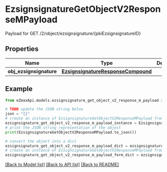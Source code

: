 # EzsignsignatureGetObjectV2ResponseMPayload

Payload for GET /2/object/ezsignsignature/{pkiEzsignsignatureID}

## Properties

Name | Type | Description | Notes
------------ | ------------- | ------------- | -------------
**obj_ezsignsignature** | [**EzsignsignatureResponseCompound**](EzsignsignatureResponseCompound.md) |  | 

## Example

```python
from eZmaxApi.models.ezsignsignature_get_object_v2_response_m_payload import EzsignsignatureGetObjectV2ResponseMPayload

# TODO update the JSON string below
json = "{}"
# create an instance of EzsignsignatureGetObjectV2ResponseMPayload from a JSON string
ezsignsignature_get_object_v2_response_m_payload_instance = EzsignsignatureGetObjectV2ResponseMPayload.from_json(json)
# print the JSON string representation of the object
print(EzsignsignatureGetObjectV2ResponseMPayload.to_json())

# convert the object into a dict
ezsignsignature_get_object_v2_response_m_payload_dict = ezsignsignature_get_object_v2_response_m_payload_instance.to_dict()
# create an instance of EzsignsignatureGetObjectV2ResponseMPayload from a dict
ezsignsignature_get_object_v2_response_m_payload_form_dict = ezsignsignature_get_object_v2_response_m_payload.from_dict(ezsignsignature_get_object_v2_response_m_payload_dict)
```
[[Back to Model list]](../README.md#documentation-for-models) [[Back to API list]](../README.md#documentation-for-api-endpoints) [[Back to README]](../README.md)


